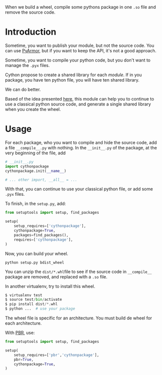 When we build a wheel, compile some pythons package in one `.so` file and remove the source code. 

# Introduction
Sometime, you want to publish your module, but not the source code.
You can use [PyArmor](https://pyarmor.readthedocs.io/en/latest/), 
but if you want to keep the API, it's not a good approach.

Sometime, you want to compile your python code, but you don't want to manage the `.pyx` files.


Cython propose to create a shared library for each *module*. If in you package, you have ten python file, you will
have ten shared library.

We can do better.

Based of the idea presented [here](https://newbedev.com/collapse-multiple-submodules-to-one-cython-extension), this
module can help you to continue to use a classical python source code, and generate a single shared library when you
create the wheel.

# Usage
For each package, who you want to compile and hide the source code, add a file `__compile__.py` with nothing.
In the `__init__.py` of the package, at the very beginning of the file, add

```python
# __init__.py
import cythonpackage
cythonpackage.init(__name__)

# ... other import, __all__ = ...
```
With that, you can continue to use your classical python file, or add some `.pyx` files.

To finish, in the `setup.py`, add:

```python
from setuptools import setup, find_packages

setup(
    setup_requires=['cythonpackage'],
    cythonpackage=True,
    packages=find_packages(),
    requires=['cythonpackage'],
)
```
Now, you can build your wheel.
```shell
python setup.py bdist_wheel
```
You can unzip the `dist/*.whl`file to see if the source code in `__compile__` package are removed, 
and replaced with a `.so` file.

In another virtualenv, try to install this wheel.
```python
$ virtualenv test
$ source test/bin/activate
$ pip install dist/*.whl
$ python ...  # use your package
```
The wheel file is specific for an architecture. You must build de wheel for each architecture.

With [PBR](https://docs.openstack.org/pbr/latest/), use:
```python
from setuptools import setup, find_packages

setup(
    setup_requires=['pbr','cythonpackage'],
    pbr=True,
    cythonpackage=True,
)
```
